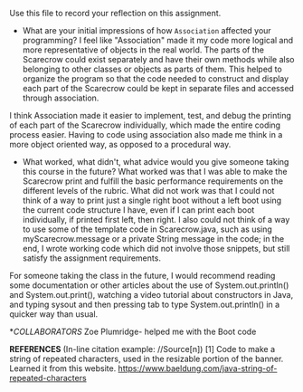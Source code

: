 Use this file to record your reflection on this assignment.

- What are your initial impressions of how `Association` affected your programming?
I feel like "Association" made it my code more logical and more representative of objects in the real world. The parts of the Scarecrow could exist separately and have their own methods while also belonging to other classes or objects as parts of them. This helped to organize the program so that the code needed to construct and display each part of the Scarecrow could be kept in separate files and accessed through association. 

I think Association made it easier to implement, test, and debug the printing of each part of the Scarecrow individually, which made the entire coding process easier. Having to code using association also made me think in a more object oriented way, as opposed to a procedural way. 

- What worked, what didn't, what advice would you give someone taking this course in the future?
What worked was that I was able to make the Scarecrow print and fulfill the basic performance requirements 
on the different levels of the rubric. What did not work was that I could not think of a way to print just a single right boot without a 
left boot using the current code structure I have, even if I can print each boot individually, if printed first left, then right. I also could not think of a way to use some of the template code in Scarecrow.java, such as using myScarecrow.message or a private String message in the code; in the end, I wrote working code which did not involve those snippets, but still satisfy the assignment requirements.

For someone taking the class in the future, I would recommend reading some documentation or other articles about the use of 
System.out.println() and System.out.print(), watching a video tutorial about constructors in Java, and typing sysout and then pressing tab to type 
System.out.println() in a quicker way than usual. 

**COLLABORATORS*
Zoe Plumridge- helped me with the Boot code

**REFERENCES** (In-line citation example: //Source[n])
[1] Code to make a string of repeated characters, used in the resizable portion of the banner. Learned it from this website. https://www.baeldung.com/java-string-of-repeated-characters 